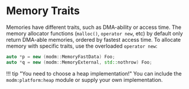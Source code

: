 # Memory Traits

Memories have different traits, such as DMA-ability or access time. The memory
allocator functions (`malloc()`, `operator new`, etc) by default only return
DMA-able memories, ordered by fastest access time. To allocate memory with
specific traits, use the overloaded `operator new`:

```cpp
auto *p = new (modm::MemoryFastData) Foo;
auto *q = new (modm::MemoryExternal, std::nothrow) Foo;
```

!!! tip "You need to choose a heap implementation!"
    You can include the `modm:platform:heap` module or supply your own
    implementation.
